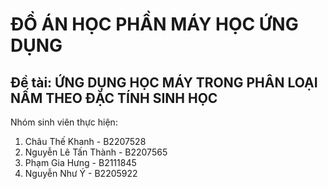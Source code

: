 # ĐỒ ÁN HỌC PHẦN MÁY HỌC ỨNG DỤNG 
 
  
## Đề tài: ỨNG DỤNG HỌC MÁY TRONG PHÂN LOẠI NẤM THEO ĐẶC TÍNH SINH HỌC
 
  
Nhóm sinh viên thực hiện: 
1. Châu Thế Khanh - B2207528 
2. Nguyễn Lê Tấn Thành - B2207565
3. Phạm Gia Hưng - B2111845
4. Nguyễn Như Ý - B2205922
